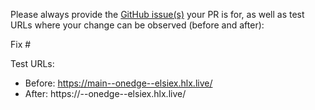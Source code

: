 Please always provide the [GitHub issue(s)](../issues) your PR is for, as well as test URLs where your change can be observed (before and after):

Fix #<gh-issue-id>

Test URLs:
- Before: https://main--onedge--elsiex.hlx.live/
- After: https://<branch>--onedge--elsiex.hlx.live/
